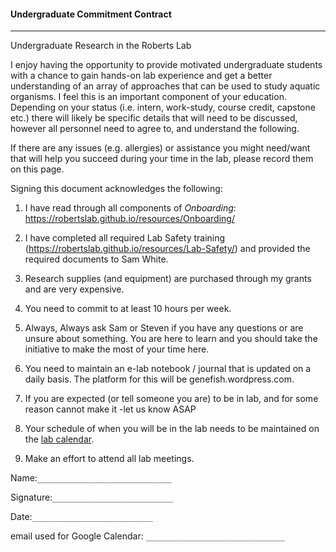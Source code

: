 #### Undergraduate Commitment Contract

---

Undergraduate Research in the Roberts Lab

I enjoy having the opportunity to provide motivated undergraduate students with a chance to gain hands-on lab experience and get a better understanding of an array of approaches that can be used to study aquatic organisms. I feel this is an important component of your education. Depending on your status (i.e. intern, work-study, course credit, capstone etc.) there will likely be specific details that will need to be discussed, however all personnel need to agree to, and understand the following.

If there are any issues (e.g. allergies) or assistance you might need/want that will help you succeed during your time in the lab, please record them on this page.

Signing this document acknowledges the following:

1) I have read through all components of *Onboarding*: https://robertslab.github.io/resources/Onboarding/

2) I have completed all required Lab Safety training (https://robertslab.github.io/resources/Lab-Safety/) and provided the required documents to Sam White.

3) Research supplies (and equipment) are purchased through my grants and are very expensive.

4) You need to commit to at least 10 hours per week.

5) Always, Always ask Sam or Steven if you have any questions or are unsure about something. You are here to learn and you should take the initiative to make the most of your time here.

6) You need to maintain an e-lab notebook / journal that is updated on a daily basis. The platform for this will be genefish.wordpress.com.

7) If you are expected (or tell someone you are) to be in lab, and for some reason cannot make it -let us know ASAP

8) Your schedule of when you will be in the lab needs to be maintained on the [lab calendar](https://calendar.google.com/calendar/embed?src=mrc305%40gmail.com&ctz=America%2FVancouver).

9) Make an effort to attend all lab meetings.

Name:`______________________________`

Signature:`___________________________`

Date:`___________________________`

email used for Google Calendar:  `_______________________________`
